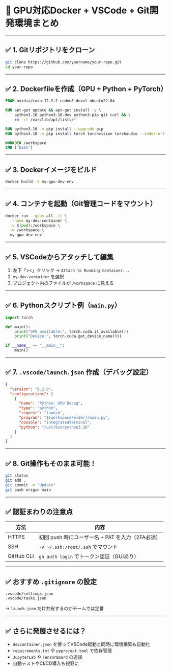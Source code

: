 # 🧠 GPU対応Docker + VSCode + Git開発環境まとめ

---

## ✅ 1. Gitリポジトリをクローン

```bash
git clone https://github.com/yourname/your-repo.git
cd your-repo
```

---

## ✅ 2. Dockerfileを作成（GPU + Python + PyTorch）

```Dockerfile
FROM nvidia/cuda:12.2.2-cudnn8-devel-ubuntu22.04

RUN apt-get update && apt-get install -y \
    python3.10 python3.10-dev python3-pip git curl && \
    rm -rf /var/lib/apt/lists/*

RUN python3.10 -m pip install --upgrade pip
RUN python3.10 -m pip install torch torchvision torchaudio --index-url https://download.pytorch.org/whl/cu121

WORKDIR /workspace
CMD ["bash"]
```

---

## ✅ 3. Dockerイメージをビルド

```bash
docker build -t my-gpu-dev-env .
```

---

## ✅ 4. コンテナを起動（Git管理コードをマウント）

```bash
docker run --gpus all -it \
  --name my-dev-container \
  -v $(pwd):/workspace \
  -w /workspace \
  my-gpu-dev-env
```

---

## ✅ 5. VSCodeからアタッチして編集

1. 左下「><」クリック → `Attach to Running Container...`
2. `my-dev-container` を選択
3. プロジェクト内のファイルが `/workspace` に見える

---

## ✅ 6. Pythonスクリプト例（`main.py`）

```python
import torch

def main():
    print("GPU available:", torch.cuda.is_available())
    print("Device:", torch.cuda.get_device_name(0))

if __name__ == "__main__":
    main()
```

---

## ✅ 7. `.vscode/launch.json` 作成（デバッグ設定）

```json
{
  "version": "0.2.0",
  "configurations": [
    {
      "name": "Python: GPU Debug",
      "type": "python",
      "request": "launch",
      "program": "${workspaceFolder}/main.py",
      "console": "integratedTerminal",
      "python": "/usr/bin/python3.10"
    }
  ]
}
```

---

## ✅ 8. Git操作もそのまま可能！

```bash
git status
git add .
git commit -m "Update"
git push origin main
```

---

## ✅ 認証まわりの注意点

| 方法 | 内容 |
|------|------|
| HTTPS | 初回 push 時にユーザー名 + PAT を入力（2FA必須） |
| SSH  | `-v ~/.ssh:/root/.ssh` でマウント |
| GitHub CLI | `gh auth login` でトークン認証（GUIあり） |

---

## ✅ おすすめ `.gitignore` の設定

```gitignore
.vscode/settings.json
.vscode/tasks.json
```

→ `launch.json` だけ共有するのがチームでは定番

---

## ✅ さらに発展させるには？

- `devcontainer.json` を使ってVSCode起動と同時に環境構築も自動化
- `requirements.txt` や `pyproject.toml` で依存管理
- `JupyterLab` や `TensorBoard` の追加
- 自動テストやCI/CD導入も視野に